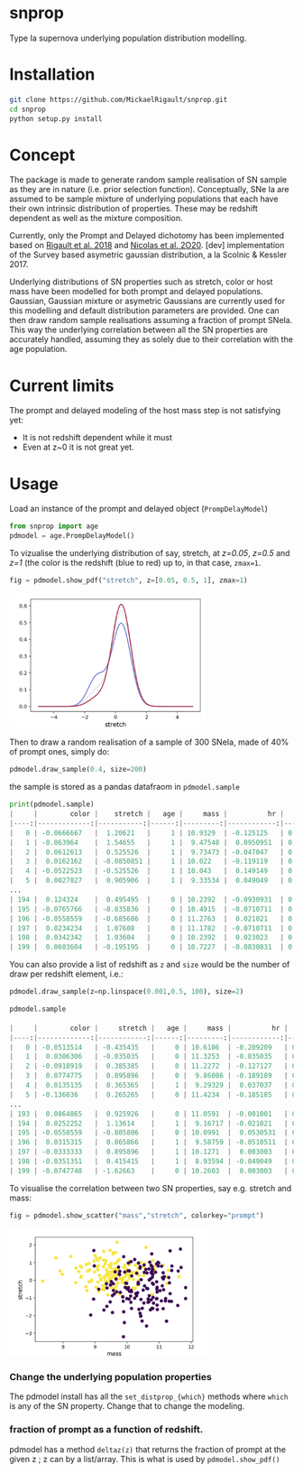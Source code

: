 # snprop
Type Ia supernova underlying population distribution modelling.

# Installation

```bash
git clone https://github.com/MickaelRigault/snprop.git
cd snprop
python setup.py install
```

# Concept

The package is made to generate random sample realisation of SN sample as they are in nature (i.e. prior selection function). 
Conceptually, SNe Ia are assumed to be sample mixture of underlying populations that each have their own intrinsic distribution of properties. These may be redshift dependent as well as the mixture composition.

Currently, only the Prompt and Delayed dichotomy has been implemented based on [Rigault et al. 2018](https://ui.adsabs.harvard.edu/abs/2018arXiv180603849R/abstract) and [Nicolas et al. 2O20](https://ui.adsabs.harvard.edu/abs/2020arXiv200509441N/abstract). 
[dev] implementation of the Survey based asymetric gaussian distribution, a la Scolnic & Kessler 2017.

Underlying distributions of SN properties such as stretch, color or host mass have been modelled for both prompt and delayed populations. Gaussian, Gaussian mixture or asymetric Gaussians are currently used for this modelling and default distribution parameters are provided. One can then draw random sample realisations assuming a fraction of prompt SNeIa. This way the underlying correlation between all the SN properties are accurately handled, assuming they as solely due to their correlation with the age population.

# Current limits

The prompt and delayed modeling of the host mass step is not satisfying yet:
 - It is not redshift dependent while it must
 - Even at z~0 it is not great yet.
 
# Usage

Load an instance of the prompt and delayed object (`PrompDelayModel`)

```python
from snprop import age
pdmodel = age.PrompDelayModel()
```

To vizualise the underlying distribution of say, stretch, at _z=0.05_, _z=0.5_ and _z=1_ (the color is the redshift (blue to red) up to, in that case, `zmax=1`.

```python
fig = pdmodel.show_pdf("stretch", z=[0.05, 0.5, 1], zmax=1)
```

<p align="left">
  <img src="figures/snstretch_pdfs.png" width="350" title="hover text">
</p>

Then to draw a random realisation of a sample of 300 SNeIa, made of 40% of prompt ones, simply do:

```python
pdmodel.draw_sample(0.4, size=200)
```
the sample is stored as a pandas datafraom in `pdmodel.sample`
```python
print(pdmodel.sample)
|     |        color |    stretch |   age |     mass |          hr |   z |,
|----:|-------------:|-----------:|------:|---------:|------------:|----:|,
|   0 | -0.0666667   |  1.20621   |     1 | 10.9329  | -0.125125   | 0.4 |,
|   1 | -0.063964    |  1.54655   |     1 |  9.47548 |  0.0950951  | 0.4 |,
|   2 |  0.0612613   |  0.525526  |     1 |  9.73473 | -0.047047   | 0.4 |,
|   3 |  0.0162162   | -0.0850851 |     1 | 10.022   | -0.119119   | 0.4 |,
|   4 | -0.0522523   | -0.525526  |     1 | 10.043   |  0.149149   | 0.4 |,
|   5 |  0.0027027   |  0.905906  |     1 |  9.33534 |  0.049049   | 0.4 |,
...
| 194 |  0.124324    |  0.495495  |     0 | 10.2392  | -0.0930931  | 0.4 |,
| 195 | -0.0765766   | -0.835836  |     0 | 10.4915  | -0.0710711  | 0.4 |,
| 196 | -0.0558559   | -0.685686  |     0 | 11.2763  |  0.021021   | 0.4 |,
| 197 |  0.0234234   |  1.07608   |     0 | 11.1782  | -0.0710711  | 0.4 |,
| 198 |  0.0342342   |  1.03604   |     0 | 10.2392  |  0.023023   | 0.4 |,
| 199 |  0.0603604   | -0.195195  |     0 | 10.7227  | -0.0830831  | 0.4 |
```

You can also provide a list of redshift as `z` and `size` would be the number of draw per redshift element, i.e.:
```python
pdmodel.draw_sample(z=np.linspace(0.001,0.5, 100), size=2)
```

```python
pdmodel.sample

|     |        color |     stretch |   age |     mass |          hr |         z |,
|----:|-------------:|------------:|------:|---------:|------------:|----------:|,
|   0 | -0.0513514   | -0.435435   |     0 | 10.6106  | -0.209209   | 0.001     |,
|   1 |  0.0306306   | -0.035035   |     0 | 11.3253  | -0.035035   | 0.001     |,
|   2 | -0.0918919   |  0.385385   |     0 | 11.2272  | -0.127127   | 0.0060404 |,
|   3 |  0.0774775   |  0.895896   |     0 |  9.86086 | -0.189189   | 0.0060404 |,
|   4 |  0.0135135   |  0.365365   |     1 |  9.29329 |  0.037037   | 0.0110808 |,
|   5 | -0.136036    |  0.265265   |     0 | 11.4234  | -0.185185   | 0.0110808 |,
...
| 193 |  0.0864865   |  0.925926   |     0 | 11.0591  | -0.001001   | 0.484879  |,
| 194 |  0.0252252   |  1.13614    |     1 |  9.16717 | -0.021021   | 0.489919  |,
| 195 | -0.0558559   | -0.805806   |     0 | 10.0991  |  0.0530531  | 0.489919  |,
| 196 |  0.0315315   |  0.865866   |     1 |  9.58759 | -0.0510511  | 0.49496   |,
| 197 | -0.0333333   |  0.895896   |     1 | 10.1271  |  0.003003   | 0.49496   |,
| 198 | -0.0351351   |  0.415415   |     1 |  8.93594 | -0.049049   | 0.5       |,
| 199 | -0.0747748   | -1.62663    |     0 | 10.2603  |  0.003003   | 0.5       |
```

To visualise the correlation between two SN properties, say e.g. stretch and mass:


```python
fig = pdmodel.show_scatter("mass","stretch", colorkey="prompt")
```
<p align="left">
  <img src="figures/stretch_mass_scatter.png" width="350" title="hover text">
</p>

### Change the underlying population properties

The pdmodel install has all the `set_distprop_{which}` methods where `which` is any of the SN property. Change that to change the modeling. 

### fraction of prompt as a function of redshift.

pdmodel has a method `deltaz(z)` that returns the fraction of prompt at the given z ; z can by a list/array. This is what is used by `pdmodel.show_pdf()`
